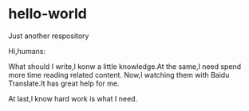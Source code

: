 # hello-world
Just another respository

Hi,humans:

What should I write,I konw a little knowledge.At the same,I need spend more time reading related content.
Now,I watching them with Baidu Translate.It has great help for me.

At last,I know hard work is what I need.
